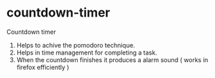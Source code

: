 # countdown-timer
Countdown timer
1. Helps to achive the pomodoro technique.
2. Helps in time management for completing a task.
3. When the countdown finishes it produces a alarm sound ( works  in firefox efficiently )


